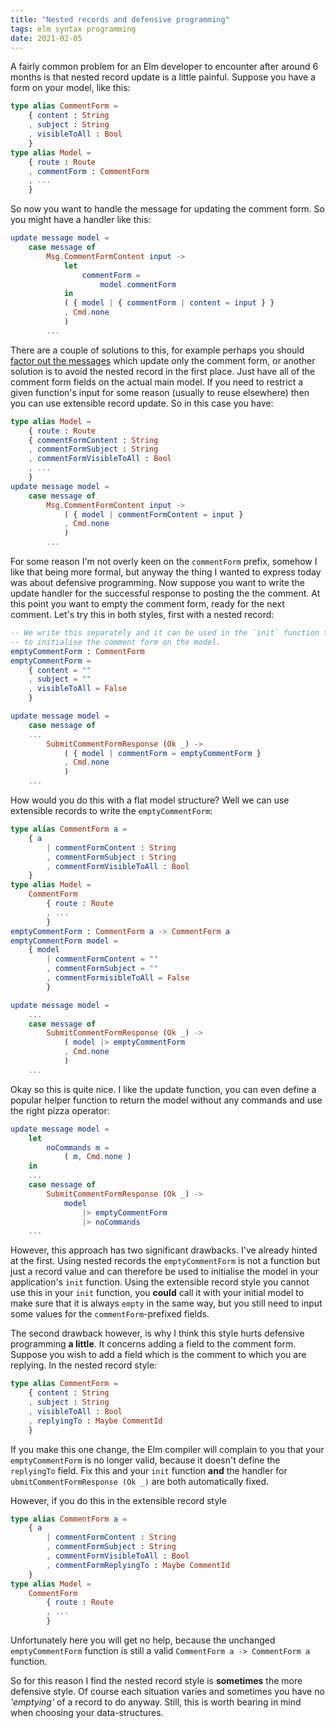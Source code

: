 ```yaml
---
title: "Nested records and defensive programming"
tags: elm syntax programming
date: 2021-02-05
---
```



A fairly common problem for an Elm developer to encounter after around 6 months is that nested record update is a little painful. Suppose you have a form on your model, like this:

```elm
type alias CommentForm =
    { content : String
    , subject : String
    , visibleToAll : Bool
    }
type alias Model =
    { route : Route
    , commentForm : CommentForm
    , ...
    }
```

So now you want to handle the message for updating the comment form. So you might have a handler like this:


```elm
update message model =
    case message of
        Msg.CommentFormContent input ->
            let
                commentForm =
                    model.commentForm
            in
            ( { model | { commentForm | content = input } }
            , Cmd.none
            )
        ...
```

There are a couple of solutions to this, for example perhaps you should [factor out the messages](/posts/2021-02-03-splitting-up-update) which update only the comment form, or another solution is to avoid the nested record in the first place. Just have all of the comment form fields on the actual main model. If you need to restrict a given function's input for some reason (usually to reuse elsewhere) then you can use extensible record update. So in this case you have:


```elm
type alias Model =
    { route : Route
    { commentFormContent : String
    , commentFormSubject : String
    , commentFormVisibleToAll : Bool
    , ...
    }
update message model =
    case message of
        Msg.CommentFormContent input ->
            ( { model | commentFormContent = input }
            , Cmd.none
            )
        ...
```

For some reason I'm not overly keen on the `commentForm` prefix, somehow I like that being more formal, but anyway the thing I wanted to express today was about defensive programming. Now suppose you want to write the update handler for the successful response to posting the the comment. At this point you want to empty the comment form, ready for the next comment. Let's try this in both styles, first with a nested record:


```elm
-- We write this separately and it can be used in the `init` function to
-- to initialise the comment form on the model.
emptyCommentForm : CommentForm
emptyCommentForm =
    { content = ""
    , subject = ""
    , visibleToAll = False
    }

update message model =
    case message of
    ...
        SubmitCommentFormResponse (Ok _) ->
            ( { model | commentForm = emptyCommentForm }
            , Cmd.none
            )
    ...
```

How would you do this with a flat model structure? Well we can use extensible records to write the `emptyCommentForm`: 

```elm
type alias CommentForm a =
    { a
        | commentFormContent : String
        , commentFormSubject : String
        , commentFormVisibleToAll : Bool
    }
type alias Model =
    CommentForm
        { route : Route
        , ...
        }
emptyCommentForm : CommentForm a -> CommentForm a
emptyCommentForm model =
    { model
        | commentFormContent = ""
        , commentFormSubject = ""
        , commentFormisibleToAll = False
        }

update message model =
    ...
    case message of
        SubmitCommentFormResponse (Ok _) ->
            ( model |> emptyCommentForm
            , Cmd.none
            )
    ...
```

Okay so this is quite nice. I like the update function, you can even define a popular helper function to return the model without any commands and use the right pizza operator:


```elm
update message model =
    let
        noCommands m =
            ( m, Cmd.none )
    in
    ...
    case message of
        SubmitCommentFormResponse (Ok _) ->
            model 
                |> emptyCommentForm
                |> noCommands
    ...
```

However, this approach has two significant drawbacks. I've already hinted at the first. Using nested records the `emptyCommentForm` is not a function but just a record value and can therefore be used to initialise the model in your application's `init` function. Using the extensible record style you cannot use this in your `init` function, you **could** call it with your initial model to make sure that it is always `empty` in the same way, but you still need to input some values for the `commentForm`-prefixed fields. 

The second drawback however, is why I think this style hurts defensive programming **a little**. It concerns adding a field to the comment form. Suppose you wish to add a field which is the comment to which you are replying. In the nested record style:

```elm
type alias CommentForm =
    { content : String
    , subject : String
    , visibleToAll : Bool
    , replyingTo : Maybe CommentId
    }
```

If you make this one change, the Elm compiler will complain to you that your `emptyCommentForm` is no longer valid, because it doesn't define the `replyingTo` field. Fix this and your `init` function **and** the handler for `ubmitCommentFormResponse (Ok _)` are both automatically fixed.

However, if you do this in the extensible record style

```elm
type alias CommentForm a =
    { a
        | commentFormContent : String
        , commentFormSubject : String
        , commentFormVisibleToAll : Bool
        , commentFormReplyingTo : Maybe CommentId
    }
type alias Model =
    CommentForm
        { route : Route
        , ...
        }
```

Unfortunately here you will get no help, because the unchanged `emptyCommentForm` function is still a valid `CommentForm a -> CommentForm a` function.

So for this reason I find the nested record style is **sometimes** the more defensive style. Of course each situation varies and sometimes you have no *'emptying'* of a record to do anyway. Still, this is worth bearing in mind when choosing your data-structures. 



